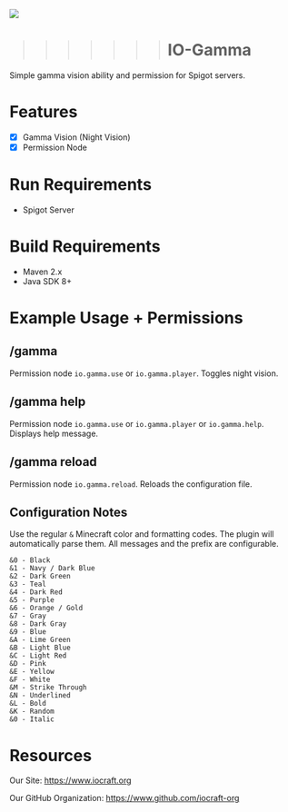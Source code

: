 ![](https://raw.githubusercontent.com/iocraft-org/IO-Extras/master/images/64x64.png)
>>>>>>> # IO-Gamma 
Simple gamma vision ability and permission for Spigot servers.
# Features
- [x] Gamma Vision (Night Vision)
- [x] Permission Node
# Run Requirements
- Spigot Server
# Build Requirements
- Maven 2.x
- Java SDK 8+
# Example Usage + Permissions
## /gamma
Permission node `io.gamma.use` or `io.gamma.player`. Toggles night vision.
## /gamma help
Permission node `io.gamma.use` or `io.gamma.player` or `io.gamma.help`.  Displays help message.
## /gamma reload 
Permission node `io.gamma.reload`. Reloads the configuration file.
## Configuration Notes
Use the regular `&` Minecraft color and formatting codes. The plugin will automatically parse them. All messages and the prefix are configurable.
```
&0 - Black
&1 - Navy / Dark Blue
&2 - Dark Green
&3 - Teal
&4 - Dark Red
&5 - Purple
&6 - Orange / Gold
&7 - Gray
&8 - Dark Gray
&9 - Blue
&A - Lime Green
&B - Light Blue
&C - Light Red
&D - Pink
&E - Yellow
&F - White
&M - Strike Through
&N - Underlined
&L - Bold
&K - Random
&0 - Italic
```
# Resources
Our Site: https://www.iocraft.org

Our GitHub Organization: https://www.github.com/iocraft-org
